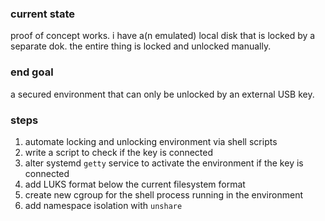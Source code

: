 ### current state
proof of concept works. i have a(n emulated) local disk that is locked by a separate dok.
the entire thing is locked and unlocked manually.

### end goal
a secured environment that can only be unlocked by an external USB key.

### steps
1. automate locking and unlocking environment via shell scripts
2. write a script to check if the key is connected
3. alter systemd `getty` service to activate the environment if the key is connected
4. add LUKS format below the current filesystem format
5. create new cgroup for the shell process running in the environment
6. add namespace isolation with `unshare`
